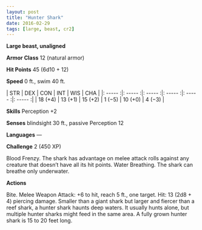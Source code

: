 ```yaml
---
layout: post
title: "Hunter Shark"
date: 2016-02-29
tags: [large, beast, cr2]
---
```


**Large beast, unaligned**

**Armor Class** 12 (natural armor)

**Hit Points** 45 (6d10 + 12)

**Speed** 0 ft., swim 40 ft.

|   STR   |   DEX   |   CON   |   INT   |   WIS   |   CHA   |
|: ----- :|: ----- :|: ----- :|: ----- :|: ----- :|: ----- :|
| 18 (+4) | 13 (+1) | 15 (+2) | 1 (−5) | 10 (+0) | 4 (−3) |

**Skills** Perception +2 

**Senses** blindsight 30 ft., passive Perception 12 

**Languages** — 

**Challenge** 2 (450 XP)

Blood Frenzy. The shark has advantage on melee attack rolls against any creature that doesn’t have all its hit points. Water Breathing. The shark can breathe only underwater. 

**Actions**

Bite. Melee Weapon Attack: +6 to hit, reach 5 ft., one target. Hit: 13 (2d8 + 4) piercing damage. Smaller than a giant shark but larger and fiercer than a reef shark, a hunter shark haunts deep waters. It usually hunts alone, but multiple hunter sharks might feed in the same area. A fully grown hunter shark is 15 to 20 feet long.
